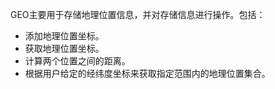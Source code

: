 
GEO主要用于存储地理位置信息，并对存储信息进行操作。包括：
- 添加地理位置坐标。
- 获取地理位置坐标。
- 计算两个位置之间的距离。
- 根据用户给定的经纬度坐标来获取指定范围内的地理位置集合。